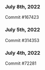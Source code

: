 ### July 8th, 2022

Commit #167423

### July 5th, 2022

Commit #314353


### July 4th, 2022

Commit #72281
